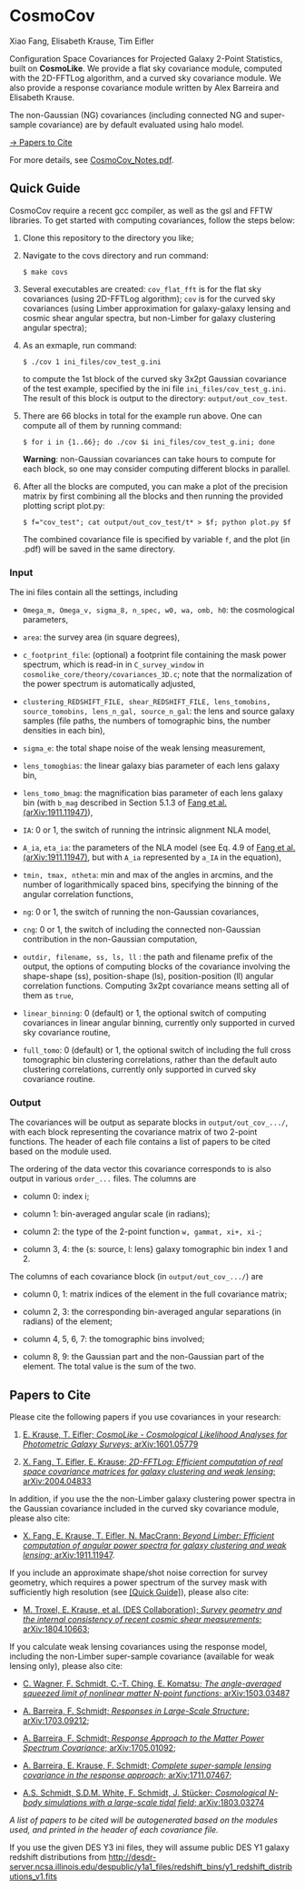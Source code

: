 # CosmoCov
Xiao Fang, Elisabeth Krause, Tim Eifler

Configuration Space Covariances for Projected Galaxy 2-Point Statistics, built on **CosmoLike**. We provide a flat sky covariance module, computed with the 2D-FFTLog algorithm, and a curved sky covariance module. We also provide a response covariance module written by Alex Barreira and Elisabeth Krause.

The non-Gaussian (NG) covariances (including connected NG and super-sample covariance) are by default evaluated using halo model.

[-> Papers to Cite](#papers-to-cite)

For more details, see [CosmoCov_Notes.pdf](CosmoCov_Notes.pdf).

## Quick Guide

CosmoCov require a recent <span>gcc</span> compiler,
as well as the <span>gsl</span> and <span>FFTW</span> libraries. 
To get started with computing covariances, follow the steps below:

1.  Clone this repository to the directory you like;

2.  Navigate to the <span>covs</span> directory and run command:  
    ```shell
    $ make covs
    ```

3.  Several executables are created: `cov_flat_fft` is
    for the flat sky covariances (using 2D-FFTLog algorithm);
    `cov` is for the curved sky covariances (using Limber
    approximation for galaxy-galaxy lensing and cosmic shear angular
    spectra, but non-Limber for galaxy clustering angular spectra);

4.  As an exmaple, run command:  
    ```shell
    $ ./cov 1 ini_files/cov_test_g.ini
    ```
    to compute the 1st block of the curved sky 3x2pt Gaussian
    covariance of the test example, specified by the ini file
    `ini_files/cov_test_g.ini`. The result of this
    block is output to the directory:
    `output/out_cov_test`.

5.  There are 66 blocks in total for the example run above. One can
    compute all of them by running command:  
    ```shell
    $ for i in {1..66}; do ./cov $i ini_files/cov_test_g.ini; done
    ```
      
    **Warning**: non-Gaussian covariances can take hours to compute for
    each block, so one may consider computing different blocks in
    parallel.

6.  After all the blocks are computed, you can make a plot of the precision
    matrix by first combining all the blocks and then running the
    provided plotting script <span>plot.py</span>:  
    ```shell
    $ f="cov_test"; cat output/out_cov_test/t* > $f; python plot.py $f
    ```
    The combined covariance file is specified by variable
    `f`, and the plot (in <span>.pdf</span>) will be saved in
    the same directory.

### Input
The ini files contain all the settings, including

  - `Omega_m, Omega_v, sigma_8, n_spec, w0, wa, omb, h0`: the cosmological parameters,

  - `area`: the survey area (in square degrees),

  - `c_footprint_file`: (optional) a footprint file containing the mask power spectrum, which is read-in in `C_survey_window` in `cosmolike_core/theory/covariances_3D.c`; note that the normalization of the power spectrum is automatically adjusted,

  - `clustering_REDSHIFT_FILE, shear_REDSHIFT_FILE, lens_tomobins, source_tomobins, lens_n_gal, source_n_gal`: the lens and source galaxy samples (file paths, the numbers of tomographic bins, the number densities in each bin),

  - `sigma_e`: the total shape noise of the weak lensing measurement,

  - `lens_tomogbias`: the linear galaxy bias parameter of each lens galaxy bin,
  
  - `lens_tomo_bmag`: the magnification bias parameter of each lens galaxy bin (with `b_mag` described in Section 5.1.3 of [Fang et al. (arXiv:1911.11947)](https://arxiv.org/abs/1911.11947)),

  - `IA`: 0 or 1, the switch of running the intrinsic alignment NLA model,

  - `A_ia`, `eta_ia`: the parameters of the NLA model (see Eq. 4.9 of [Fang et al. (arXiv:1911.11947)](https://arxiv.org/abs/1911.11947), but with `A_ia` represented by `a_IA` in the equation),

  - `tmin, tmax, ntheta`: min and max of the angles in arcmins, and the number of
    logarithmically spaced bins, specifying the binning of the angular correlation functions,

  - `ng`: 0 or 1, the switch of running the non-Gaussian covariances,

  - `cng`: 0 or 1, the switch of including the connected non-Gaussian contribution in
    the non-Gaussian computation,

  - `outdir, filename, ss, ls, ll` : the path and filename prefix of the output, the options of computing
    blocks of the covariance involving the shape-shape (ss),
    position-shape (ls), position-position (ll) angular correlation
    functions. Computing 3x2pt covariance means setting all of
    them as `true`,

  - `linear_binning`: 0 (default) or 1, the optional switch of computing covariances in linear angular binning, currently only supported in curved sky covariance routine,

  - `full_tomo`: 0 (default) or 1, the optional switch of including the full cross tomographic bin clustering correlations, rather than the default auto clustering correlations, currently only supported in curved sky covariance routine.

### Output
The covariances will be output as separate blocks in `output/out_cov_.../`, with each block representing the covariance matrix of two 2-point functions. The header of each file contains a list of papers to be cited based on the module used.

The ordering of the data vector this covariance corresponds to is also output in various `order_...` files. The columns are
  
  - column 0: index i;
    
  - column 1: bin-averaged angular scale (in radians);
    
  - column 2: the type of the 2-point function `w, gammat, xi+, xi-`;
    
  - column 3, 4: the {s: source, l: lens} galaxy tomographic bin index 1 and 2.
  
The columns of each covariance block (in `output/out_cov_.../`) are

  - column 0, 1: matrix indices of the element in the full covariance matrix;

  - column 2, 3: the corresponding bin-averaged angular separations (in
    radians) of the element;

  - column 4, 5, 6, 7: the tomographic bins involved;

  - column 8, 9: the Gaussian part and the non-Gaussian part of the
    element. The total value is the sum of the two.

## Papers to Cite

Please cite the following papers if you use covariances in your
research:

1.  [E. Krause, T. Eifler; *CosmoLike - Cosmological Likelihood Analyses
    for Photometric Galaxy Surveys*;
    arXiv:1601.05779](https://ui.adsabs.harvard.edu/abs/2017MNRAS.470.2100K/exportcitation)

2.  [X. Fang, T. Eifler, E. Krause; *2D-FFTLog: Efficient computation of
    real space covariance matrices for galaxy clustering and weak
    lensing*; arXiv:2004.04833](https://arxiv.org/abs/2004.04833)

In addition, <span class="underline">if you use the the non-Limber
galaxy clustering power spectra in the Gaussian covariance</span>
included in the curved sky covariance module, please also cite:

  - [X. Fang, E. Krause, T. Eifler, N. MacCrann; *Beyond Limber:
    Efficient computation of angular power spectra for galaxy clustering
    and weak lensing*;
    arXiv:1911.11947](https://ui.adsabs.harvard.edu/abs/2019arXiv191111947F/exportcitation).

<span class="underline">If you include an approximate shape/shot noise
correction for survey geometry</span>, which requires a power spectrum
of the survey mask with sufficiently high resolution (see [\[Quick Guide\]](#quick-guide)), please also cite:

  - [M. Troxel, E. Krause, et al. (DES Collaboration); *Survey geometry
    and the internal consistency of recent cosmic shear measurements*;
    arXiv:1804.10663](https://ui.adsabs.harvard.edu/abs/2018MNRAS.479.4998T/exportcitation);

<span class="underline">If you calculate weak lensing covariances using
the response model</span>, including the non-Limber super-sample
covariance (available for weak lensing only), please also cite:

  - [C. Wagner, F. Schmidt, C.-T. Ching, E. Komatsu; *The angle-averaged
    squeezed limit of nonlinear matter N-point functions*;
    arXiv:1503.03487](https://ui.adsabs.harvard.edu/abs/2015JCAP...08..042W/exportcitation)

  - [A. Barreira, F. Schmidt; *Responses in Large-Scale Structure*;
    arXiv:1703.09212](https://ui.adsabs.harvard.edu/abs/2017JCAP...06..053B/exportcitation);

  - [A. Barreira, F. Schmidt; *Response Approach to the Matter Power
    Spectrum Covariance*;
    arXiv:1705.01092](https://ui.adsabs.harvard.edu/abs/2017JCAP...11..051B/exportcitation);

  - [A. Barreira, E. Krause, F. Schmidt; *Complete super-sample lensing
    covariance in the response approach*;
    arXiv:1711.07467](https://ui.adsabs.harvard.edu/abs/2018JCAP...06..015B/exportcitation);
    
  - [A.S. Schmidt, S.D.M. White, F. Schmidt, J. Stücker; *Cosmological
    N-body simulations with a large-scale tidal field*;
    arXiv:1803.03274](https://ui.adsabs.harvard.edu/abs/2018MNRAS.479..162S/exportcitation)

_A list of papers to be cited will be autogenerated based on the modules used, and printed in the header of each covariance file._

If you use the given DES Y3 ini files, they will assume public DES Y1
galaxy redshift distributions from
<http://desdr-server.ncsa.illinois.edu/despublic/y1a1_files/redshift_bins/y1_redshift_distributions_v1.fits>
